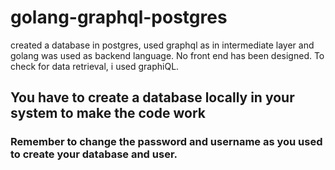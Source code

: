 # golang-graphql-postgres
created a database in postgres, used graphql as in intermediate layer and golang was used as backend language. No front end has been designed. To check for data retrieval, i used graphiQL.

## You have to create a database locally in your system to make the code work
### Remember to change the password and username as you used to create your database and user.
